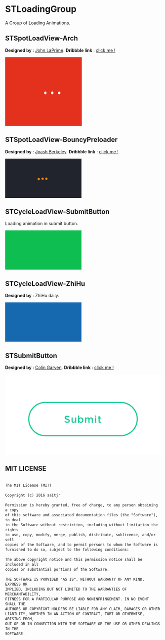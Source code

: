 # STLoadingGroup

A Group of Loading Animations.

## STSpotLoadView-Arch

**Designed by** : [John LaPrime](https://dribbble.com/johnlaprime). **Dribbble link** : [click me !](https://dribbble.com/shots/2392622-Loading-Animation)

![](./SCREENSHOTS/STSpotLoadView-Arch.gif)

## STSpotLoadView-BouncyPreloader

**Designed by** :  [Joash Berkeley](https://dribbble.com/JoashBerkeley). **Dribbble link** : [click me !](https://dribbble.com/shots/2391053-Bouncy-Preloader)

![](./SCREENSHOTS/STSpotLoadView-BouncyPreloader.gif)

## STCycleLoadView-SubmitButton

Loading animation in submit button.

![](./SCREENSHOTS/STCycleLoadView-SubmitButton.gif)

## STCycleLoadView-ZhiHu

**Designed by** : ZhiHu daily.

![](./SCREENSHOTS/STCycleLoadView-ZhiHu.gif)

## STSubmitButton

**Designed by** :  [Colin Garven](https://dribbble.com/ColinGarven). **Dribbble link** : [click me !](https://dribbble.com/shots/1426764-Submit-Button)

![](./SCREENSHOTS/STSubmitButton.gif)

## MIT LICENSE

``` 

The MIT License (MIT)

Copyright (c) 2016 saitjr

Permission is hereby granted, free of charge, to any person obtaining a copy
of this software and associated documentation files (the "Software"), to deal
in the Software without restriction, including without limitation the rights
to use, copy, modify, merge, publish, distribute, sublicense, and/or sell
copies of the Software, and to permit persons to whom the Software is
furnished to do so, subject to the following conditions:

The above copyright notice and this permission notice shall be included in all
copies or substantial portions of the Software.

THE SOFTWARE IS PROVIDED "AS IS", WITHOUT WARRANTY OF ANY KIND, EXPRESS OR
IMPLIED, INCLUDING BUT NOT LIMITED TO THE WARRANTIES OF MERCHANTABILITY,
FITNESS FOR A PARTICULAR PURPOSE AND NONINFRINGEMENT. IN NO EVENT SHALL THE
AUTHORS OR COPYRIGHT HOLDERS BE LIABLE FOR ANY CLAIM, DAMAGES OR OTHER
LIABILITY, WHETHER IN AN ACTION OF CONTRACT, TORT OR OTHERWISE, ARISING FROM,
OUT OF OR IN CONNECTION WITH THE SOFTWARE OR THE USE OR OTHER DEALINGS IN THE
SOFTWARE.
```